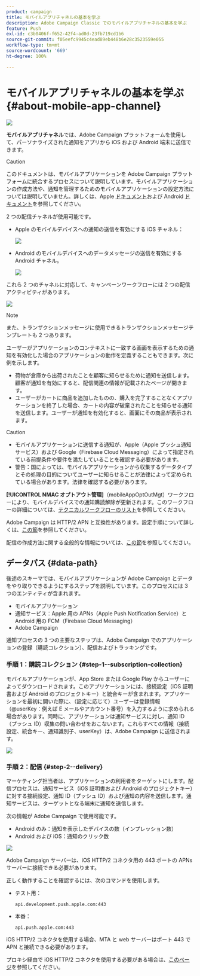 ```yaml
---
product: campaign
title: モバイルアプリチャネルの基本を学ぶ
description: Adobe Campaign Classic でのモバイルアプリチャネルの基本を学ぶ
feature: Push
exl-id: c3b0406f-f652-42f4-ad0d-23fb719cd1b6
source-git-commit: f05eefc9945c4ead89eb448b6e28c3523559e055
workflow-type: tm+mt
source-wordcount: '669'
ht-degree: 100%

---
```


# モバイルアプリチャネルの基本を学ぶ{#about-mobile-app-channel}

![](../../assets/common.svg)

**モバイルアプリチャネル**&#x200B;では、Adobe Campaign プラットフォームを使用して、パーソナライズされた通知をアプリから iOS および Android 端末に送信できます。

>[!CAUTION]
>
>このドキュメントは、モバイルアプリケーションを Adobe Campaign プラットフォームに統合するプロセスについて説明しています。モバイルアプリケーションの作成方法や、通知を管理するためのモバイルアプリケーションの設定方法については説明していません。詳しくは、Apple [ドキュメント](https://developer.apple.com/jp/)および Android [ドキュメント](https://developer.android.com/index.html)を参照してください。

2 つの配信チャネルが使用可能です。

* Apple のモバイルデバイスへの通知の送信を有効にする iOS チャネル：

   ![](assets/nmac_intro_2.png)

* Android のモバイルデバイスへのデータメッセージの送信を有効にする Android チャネル。

   ![](assets/nmac_intro_1.png)

これら 2 つのチャネルに対応して、キャンペーンワークフローには 2 つの配信アクティビティがあります。

![](assets/nmac_intro_3.png)


>[!NOTE]
>
>また、トランザクションメッセージに使用できるトランザクションメッセージテンプレートも 2 つあります。

ユーザーがアプリケーションのコンテキストに一致する画面を表示するための通知を有効化した場合のアプリケーションの動作を定義することもできます。次に例を示します。

* 荷物が倉庫から出荷されたことを顧客に知らせるために通知を送信します。顧客が通知を有効にすると、配信関連の情報が記載されたページが開きます。
* ユーザーがカートに商品を追加したものの、購入を完了することなくアプリケーションを終了した場合、カートの内容が破棄されたことを知らせる通知を送信します。ユーザーが通知を有効化すると、画面にその商品が表示されます。

>[!CAUTION]
>
>* モバイルアプリケーションに送信する通知が、Apple（Apple プッシュ通知サービス）および Google（Firebase Cloud Messaging）によって指定されている前提条件や要件を満たしていることを確認する必要があります。
>* 警告：国によっては、モバイルアプリケーションから収集するデータタイプとその処理の目的についてユーザーに知らせることが法律によって定められている場合があります。法律を確認する必要があります。


**[!UICONTROL NMAC オプトアウト管理]**（mobileAppOptOutMgt）ワークフローにより、モバイルデバイスでの通知購読解除が更新されます。このワークフローの詳細については、[テクニカルワークフローのリスト](../../workflow/using/about-technical-workflows.md)を参照してください。

Adobe Campaign は HTTP/2 APN と互換性があります。設定手順について詳しくは、[この節](configuring-the-mobile-application.md)を参照してください。

配信の作成方法に関する全般的な情報については、[この節](steps-about-delivery-creation-steps.md)を参照してください。

## データパス {#data-path}

後述のスキーマでは、モバイルアプリケーションが Adobe Campaign とデータをやり取りできるようにするステップを説明しています。このプロセスには 3 つのエンティティが含まれます。

* モバイルアプリケーション
* 通知サービス：Apple 用の APNs（Apple Push Notification Service）と Android 用の FCM（Firebase Cloud Messaging）
* Adobe Campaign

通知プロセスの 3 つの主要なステップは、Adobe Campaign でのアプリケーションの登録（購読コレクション）、配信およびトラッキングです。

### 手順 1：購読コレクション {#step-1--subscription-collection}

モバイルアプリケーションが、App Store または Google Play からユーザーによってダウンロードされます。このアプリケーションには、接続設定（iOS 証明書および Android のプロジェクトキー）と統合キーが含まれます。アプリケーションを最初に開いた際に、（設定に応じて）ユーザーは登録情報（@userKey：例えば E メールやアカウント番号）を入力するように求められる場合があります。同時に、アプリケーションは通知サービスに対し、通知 ID（プッシュ ID）収集の問い合わせをおこないます。これらすべての情報（接続設定、統合キー、通知識別子、userKey）は、Adobe Campaign に送信されます。

![](assets/nmac_register_view.png)

### 手順 2：配信 {#step-2--delivery}

マーケティング担当者は、アプリケーションの利用者をターゲットにします。配信プロセスは、通知サービス（iOS 証明書および Android のプロジェクトキー）に対する接続設定、通知 ID（プッシュ ID）および通知の内容を送信します。通知サービスは、ターゲットとなる端末に通知を送信します。

次の情報が Adobe Campaign で使用可能です。

* Android のみ：通知を表示したデバイスの数（インプレッション数）
* Android および iOS：通知のクリック数

![](assets/nmac_delivery_view.png)

Adobe Campaign サーバーは、iOS HTTP/2 コネクタ用の 443 ポートの APNs サーバーに接続できる必要があります。

正しく動作することを確認するには、次のコマンドを使用します。

* テスト用：

   ```
   api.development.push.apple.com:443
   ```

* 本番：

   ```
   api.push.apple.com:443
   ```

iOS HTTP/2 コネクタを使用する場合、MTA と web サーバーはポート 443 で APN と接続できる必要があります。

プロキシ経由で iOS HTTP/2 コネクタを使用する必要がある場合は、[このページ](../../installation/using/file-res-management.md#proxy-connection-configuration)を参照してください。
